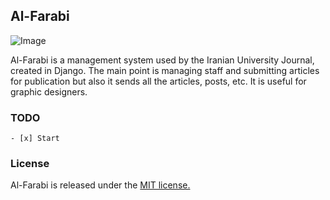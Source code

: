 ## Al-Farabi

![Image](http://s11.picofile.com/file/8405506626/repository_open_graph_template.png)


Al-Farabi is a management system used by the Iranian University Journal, created in Django. The main point is managing staff and submitting articles for publication but also it sends all the articles, posts, etc. It is useful for graphic designers.




### TODO
```todo
- [x] Start

```
### License

Al-Farabi is released under the [MIT license.](https://github.com/M-b850/Al-Farabi/blob/master/LICENSE)
